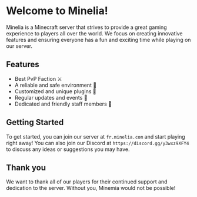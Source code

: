 # Welcome to Minelia!

Minelia is a Minecraft server that strives to provide a great gaming experience to players all over the world. We focus on creating innovative features and ensuring everyone has a fun and exciting time while playing on our server. 

## Features
- Best PvP Faction ⚔
- A reliable and safe environment 🦦
- Customized and unique plugins 🧾
- Regular updates and events 🎉
- Dedicated and friendly staff members 🗿 

## Getting Started
To get started, you can join our server at `fr.minelia.com` and start playing right away! You can also join our Discord at `https://discord.gg/y3wxz9XFY4` to discuss any ideas or suggestions you may have.

## Thank you
We want to thank all of our players for their continued support and dedication to the server. Without you, Minemia would not be possible!
